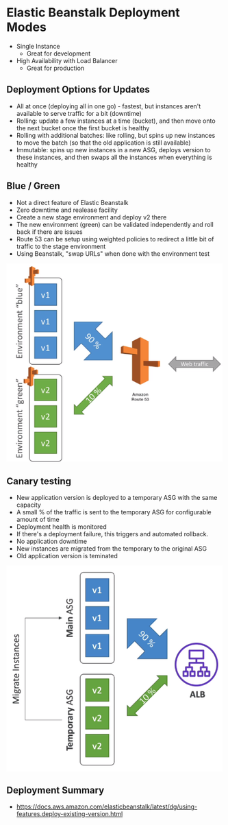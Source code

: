 # Elastic Beanstalk Deployment Modes

- Single Instance
    - Great for development
- High Availability with Load Balancer
    - Great for production

## Deployment Options for Updates

- All at once (deploying all in one go) - fastest, but instances aren't available to serve traffic for a bit (downtime)
- Rolling: update a few instances at a time (bucket), and then move onto the next bucket once the first bucket is healthy
- Rolling with additional batches: like rolling, but spins up new instances to move the batch (so that the old application is still available)
- Immutable: spins up new instances in a new ASG, deploys version to these instances, and then swaps all the instances when everything is healthy

## Blue / Green

- Not a direct feature of Elastic Beanstalk
- Zero downtime and realease facility
- Create a new stage environment and deploy v2 there
- The new environment (green) can be validated independently and roll back if there are issues
- Route 53 can be setup using weighted policies to redirect a little bit of traffic to the stage environment
- Using Beanstalk, "swap URLs" when done with the environment test

![](img/2022-04-20-11-54-39.png)

## Canary testing

- New application version is deployed to a temporary ASG with the same capacity
- A small % of the traffic is sent to the temporary ASG for configurable amount of time
- Deployment health is monitored
- If there's a deployment failure, this triggers and automated rollback.
- No application downtime
- New instances are migrated from the temporary to the original ASG
- Old application version is teminated

![](img/2022-04-20-11-56-25.png)

## Deployment Summary

- https://docs.aws.amazon.com/elasticbeanstalk/latest/dg/using-features.deploy-existing-version.html